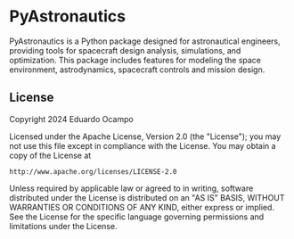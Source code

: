 # PyAstronautics

PyAstronautics is a Python package designed for astronautical engineers, providing tools for spacecraft design analysis, simulations, and optimization. This package includes features for modeling the space environment, astrodynamics, spacecraft controls and mission design.

## License

Copyright 2024 Eduardo Ocampo

Licensed under the Apache License, Version 2.0 (the "License");
you may not use this file except in compliance with the License.
You may obtain a copy of the License at

    http://www.apache.org/licenses/LICENSE-2.0

Unless required by applicable law or agreed to in writing, software
distributed under the License is distributed on an "AS IS" BASIS,
WITHOUT WARRANTIES OR CONDITIONS OF ANY KIND, either express or implied.
See the License for the specific language governing permissions and
limitations under the License.